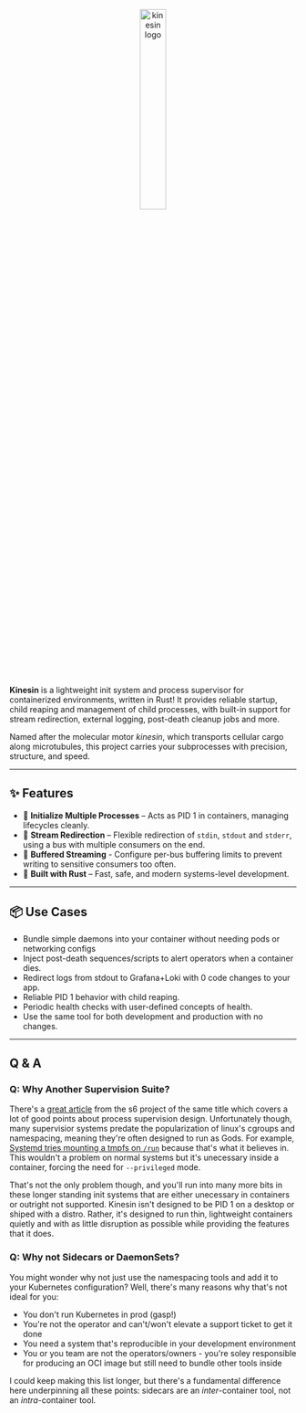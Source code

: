 <p align="center">
  <img src="https://github.com/user-attachments/assets/0341783e-cd11-4535-a075-e3775f779184" alt="kinesin logo" style="width: 30%; height: auto;">
</p>

**Kinesin** is a lightweight init system and process supervisor for containerized environments, written in Rust! It provides reliable startup, child reaping and management of child processes, with built-in support for stream redirection, external logging, post-death cleanup jobs and more.

Named after the molecular motor *kinesin*, which transports cellular cargo along microtubules, this project carries your subprocesses with precision, structure, and speed.

---

## ✨ Features

- 🚀 **Initialize Multiple Processes** – Acts as PID 1 in containers, managing lifecycles cleanly.
- 🧵 **Stream Redirection** – Flexible redirection of `stdin`, `stdout` and `stderr`, using a bus with multiple consumers on the end.
- 🚰 **Buffered Streaming** - Configure per-bus buffering limits to prevent writing to sensitive consumers too often.
- 🦀 **Built with Rust** – Fast, safe, and modern systems-level development.

---

## 📦 Use Cases

- Bundle simple daemons into your container without needing pods or networking configs
- Inject post-death sequences/scripts to alert operators when a container dies.
- Redirect logs from stdout to Grafana+Loki with 0 code changes to your app.
- Reliable PID 1 behavior with child reaping.
- Periodic health checks with user-defined concepts of health.
- Use the same tool for both development and production with no changes.

---

## Q & A

### Q: Why Another Supervision Suite?

There's a [great article](https://skarnet.org/software/s6/why.html) from the s6 project of the same title which covers a lot of good points about process supervision design. Unfortunately though, many supervisior systems predate the popularization of linux's cgroups and namespacing, meaning they're often designed to run as Gods. For example, [Systemd tries mounting a tmpfs on `/run`](https://youtu.be/93VPog3EKbs?si=P53gUlzX8yomcD1O&t=1407) because that's what it believes in. This wouldn't a problem on normal systems but it's unecessary inside a container, forcing the need for `--privileged` mode.

That's not the only problem though, and you'll run into many more bits in these longer standing init systems that are either unecessary in containers or outright not supported. Kinesin isn't designed to be PID 1 on a desktop or shiped with a distro. Rather, it's designed to run thin, lightweight containers quietly and with as little disruption as possible while providing the features that it does.

### Q: Why not Sidecars or DaemonSets?

You might wonder why not just use the namespacing tools and add it to your Kubernetes configuration? Well, there's many reasons why that's not ideal for you:

- You don't run Kubernetes in prod (gasp!)
- You're not the operator and can't/won't elevate a support ticket to get it done
- You need a system that's reproducible in your development environment
- You or you team are not the operators/owners - you're soley responsible for producing an OCI image but still need to bundle other tools inside

I could keep making this list longer, but there's a fundamental difference here underpinning all these points: sidecars are an *inter*-container tool, not an *intra*-container tool.
